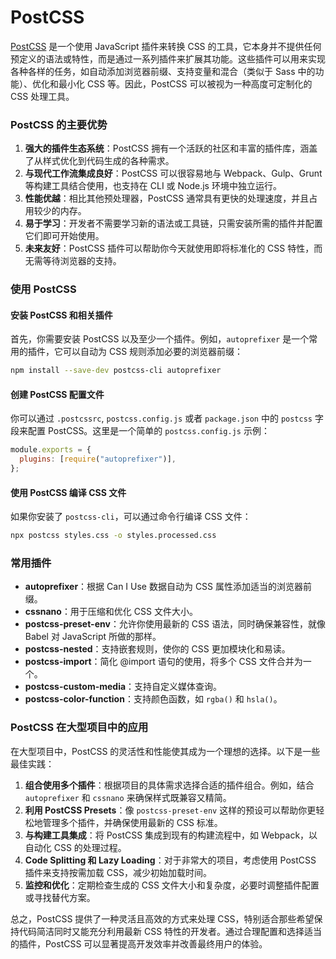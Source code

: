 # PostCSS

[PostCSS](https://postcss.docschina.org/doc/guidelines/plugin.html#_1-api) 是一个使用 JavaScript 插件来转换 CSS 的工具，它本身并不提供任何预定义的语法或特性，而是通过一系列插件来扩展其功能。这些插件可以用来实现各种各样的任务，如自动添加浏览器前缀、支持变量和混合（类似于 Sass 中的功能）、优化和最小化 CSS 等。因此，PostCSS 可以被视为一种高度可定制化的 CSS 处理工具。

### PostCSS 的主要优势

1. **强大的插件生态系统**：PostCSS 拥有一个活跃的社区和丰富的插件库，涵盖了从样式优化到代码生成的各种需求。
2. **与现代工作流集成良好**：PostCSS 可以很容易地与 Webpack、Gulp、Grunt 等构建工具结合使用，也支持在 CLI 或 Node.js 环境中独立运行。
3. **性能优越**：相比其他预处理器，PostCSS 通常具有更快的处理速度，并且占用较少的内存。
4. **易于学习**：开发者不需要学习新的语法或工具链，只需安装所需的插件并配置它们即可开始使用。
5. **未来友好**：PostCSS 插件可以帮助你今天就使用即将标准化的 CSS 特性，而无需等待浏览器的支持。

### 使用 PostCSS

#### 安装 PostCSS 和相关插件

首先，你需要安装 PostCSS 以及至少一个插件。例如，`autoprefixer` 是一个常用的插件，它可以自动为 CSS 规则添加必要的浏览器前缀：

```bash
npm install --save-dev postcss-cli autoprefixer
```

#### 创建 PostCSS 配置文件

你可以通过 `.postcssrc`, `postcss.config.js` 或者 `package.json` 中的 `postcss` 字段来配置 PostCSS。这里是一个简单的 `postcss.config.js` 示例：

```javascript
module.exports = {
  plugins: [require("autoprefixer")],
};
```

#### 使用 PostCSS 编译 CSS 文件

如果你安装了 `postcss-cli`，可以通过命令行编译 CSS 文件：

```bash
npx postcss styles.css -o styles.processed.css
```

### 常用插件

- **autoprefixer**：根据 Can I Use 数据自动为 CSS 属性添加适当的浏览器前缀。
- **cssnano**：用于压缩和优化 CSS 文件大小。
- **postcss-preset-env**：允许你使用最新的 CSS 语法，同时确保兼容性，就像 Babel 对 JavaScript 所做的那样。
- **postcss-nested**：支持嵌套规则，使你的 CSS 更加模块化和易读。
- **postcss-import**：简化 @import 语句的使用，将多个 CSS 文件合并为一个。
- **postcss-custom-media**：支持自定义媒体查询。
- **postcss-color-function**：支持颜色函数，如 `rgba()` 和 `hsla()`。

### PostCSS 在大型项目中的应用

在大型项目中，PostCSS 的灵活性和性能使其成为一个理想的选择。以下是一些最佳实践：

1. **组合使用多个插件**：根据项目的具体需求选择合适的插件组合。例如，结合 `autoprefixer` 和 `cssnano` 来确保样式既兼容又精简。
2. **利用 PostCSS Presets**：像 `postcss-preset-env` 这样的预设可以帮助你更轻松地管理多个插件，并确保使用最新的 CSS 标准。
3. **与构建工具集成**：将 PostCSS 集成到现有的构建流程中，如 Webpack，以自动化 CSS 的处理过程。
4. **Code Splitting 和 Lazy Loading**：对于非常大的项目，考虑使用 PostCSS 插件来支持按需加载 CSS，减少初始加载时间。
5. **监控和优化**：定期检查生成的 CSS 文件大小和复杂度，必要时调整插件配置或寻找替代方案。

总之，PostCSS 提供了一种灵活且高效的方式来处理 CSS，特别适合那些希望保持代码简洁同时又能充分利用最新 CSS 特性的开发者。通过合理配置和选择适当的插件，PostCSS 可以显著提高开发效率并改善最终用户的体验。

